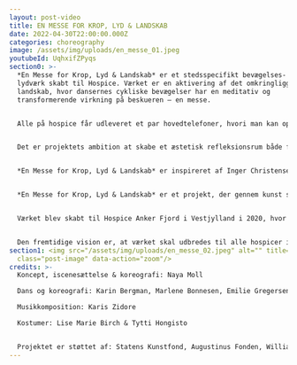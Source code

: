 ```yaml
---
layout: post-video
title: EN MESSE FOR KROP, LYD & LANDSKAB
date: 2022-04-30T22:00:00.000Z
categories: choreography
image: /assets/img/uploads/en_messe_01.jpeg
youtubeId: UqhxifZPyqs
section0: >-
  *En Messe for Krop, Lyd & Landskab* er et stedsspecifikt bevægelses- og
  lydværk skabt til Hospice. Værket er en aktivering af det omkringliggende
  landskab, hvor dansernes cykliske bevægelser har en meditativ og
  transformerende virkning på beskueren – en messe.


  Alle på hospice får udleveret et par hovedtelefoner, hvori man kan opleve lydsiden af værket, og som man kan tage af eller på alt efter hvor meget man kan og vil engagere sig i værket, alt efter sin fysiske og mentale kapacitet på dagen. Ligeledes modtager alle et brev, som introducerer værket. 


  Det er projektets ambition at skabe et æstetisk refleksionsrum både for indlagte, pårørende og plejepersonalet. Ønsket er at skabe en meningsfuld fælles oplevelse; et minde som alle kan tage med sig videre. Værket er et sted hvor øjet kan finde hvile, et rum for meditativ refleksion. 


  *En Messe for Krop, Lyd & Landskab* er inspireret af Inger Christensens sonetkrans *Sommerfugledalen*. Koreografien og kompositionen er inspireret af digtsamlingens cykliske og gentagende form.


  *En Messe for Krop, Lyd & Landskab* er et projekt, der gennem kunst søger en synergi mellem naturen og det medmenneskelige.


  Værket blev skabt til Hospice Anker Fjord i Vestjylland i 2020, hvor det også blev opført igen i 2021. I 2022 skal værket omdannes til visning på Hospice Svanevig på Lolland, Hospice Søndergård på Sjælland, og Hospice Gudenå i Midtjylland.


  Den fremtidige vision er, at værket skal udbredes til alle hospicer i Danmark.
section1: <img src="/assets/img/uploads/en_messe_02.jpeg" alt="" title=""
  class="post-image" data-action="zoom"/>
credits: >-
  Koncept, iscenesættelse & koreografi: Naya Moll

  Dans og koreografi: Karin Bergman, Marlene Bonnesen, Emilie Gregersen, Amalia Kasakove & Anna Lea Ourø

  Musikkomposition: Karis Zidore

  Kostumer: Lise Marie Birch & Tytti Hongisto


  Projektet er støttet af: Statens Kunstfond, Augustinus Fonden, William Demant Fonden, Ringkøbing-Skjern Kommune, Dansk Skuespillerforbunds Projektstøtteudvalg & Slots- og Kulturstyrelsen
---
```

